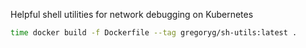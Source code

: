 Helpful shell utilities for network debugging on Kubernetes

```sh
time docker build -f Dockerfile --tag gregoryg/sh-utils:latest .

```
